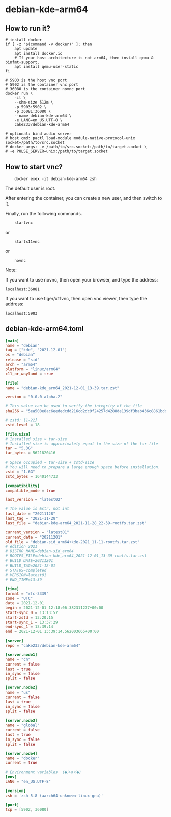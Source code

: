 # debian-kde-arm64

## How to run it?

```shell
# install docker
if [ -z "$(command -v docker)" ]; then
    apt update
    apt install docker.io
    # If your host architecture is not arm64, then install qemu & binfmt-support.
    apt install qemu-user-static
fi

# 5903 is the host vnc port
# 5902 is the container vnc port
# 36080 is the container novnc port
docker run \
    -it \
    --shm-size 512m \
    -p 5903:5902 \
    -p 36081:36080 \
    --name debian-kde-arm64 \
    -e LANG=en_US.UTF-8 \
    cake233/debian-kde-arm64

# optional: bind audio server
# host cmd: pactl load-module module-native-protocol-unix socket=/path/to/src.socket
# docker args: -v /path/to/src.socket:/path/to/target.socket \
# -e PULSE_SERVER=unix:/path/to/target.socket

```

## How to start vnc?

```shell
    docker exex -it debian-kde-arm64 zsh
```

The default user is root.

After entering the container, you can create a new user, and then switch to it.

Finally, run the following commands.

```shell
    startvnc
```

or

```shell
    startx11vnc
```

or

```shell
    novnc
```

Note:

If you want to use novnc, then open your browser, and type the address:

```
localhost:36081
```

If you want to use tiger/x11vnc, then open vnc viewer, then type the address:

```
localhost:5903
```

## debian-kde-arm64.toml

```toml
[main]
name = "debian"
tag = ["kde", "2021-12-01"]
os = "debian"
release = "sid"
arch = "arm64"
platform = "linux/arm64"
x11_or_wayland = true

[file]
name = "debian-kde_arm64_2021-12-01_13-39.tar.zst"

version = "0.0.0-alpha.2"

# This value can be used to verify the integrity of the file
sha256 = "5ea508e8ac6eededcdd216cd2dc9f24257d4288de139df3bab436c8861bdd32a"

# zstd: [1-22]
zstd-level = 18

[file.size]
# Installed size ≈ tar-size
# Installed size is approximately equal to the size of the tar file
tar = "5.3G"
tar_bytes = 5621820416

# Space occupied ≈ tar-size + zstd-size
# You will need to prepare a large enough space before installation.
zstd = "1.6G"
zstd_bytes = 1640144733

[compatibility]
compatible_mode = true

last_version = "latest02"

# The value is &str, not int
last_date = "20211128"
last_tag = "2021-11-28"
last_file = "debian-kde-arm64_2021-11-28_22-39-rootfs.tar.zst"

current_version = "latest01"
current_date = "20211201"
old_file = "debian-sid_arm64+kde-2021_11-11-rootfs.tar.zst"
# edition 2021
# DISTRO_NAME=debian-sid_arm64
# ROOTFS_FILE=debian-kde_arm64_2021-12-01_13-39-rootfs.tar.zst
# BUILD_DATE=20211201
# BUILD_TAG=2021-12-01
# STATUS=completed
# VERSION=latest01
# END_TIME=13:39

[time]
format = "rfc-3339"
zone = "UTC"
date = 2021-12-01
begin = 2021-12-01 12:18:06.382311277+00:00
start-sync_0 = 13:13:57
start-zstd = 13:20:15
start-sync_1 = 13:37:29
end-sync_1 = 13:39:14
end = 2021-12-01 13:39:14.562003665+00:00

[server]
repo = "cake233/debian-kde-arm64"

[server.node1]
name = "cn"
current = false
last = true
in_sync = false
split = false

[server.node2]
name = "us"
current = false
last = true
in_sync = false
split = false

[server.node3]
name = "global"
current = false
last = true
in_sync = false
split = false

[server.node4]
name = "docker"
current = true

# Environment variables  (●＞ω＜●)
[env]
LANG = "en_US.UTF-8"

[version]
zsh = 'zsh 5.8 (aarch64-unknown-linux-gnu)'

[port]
tcp = [5902, 36080]
```
